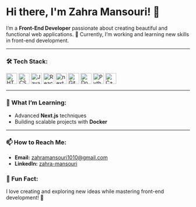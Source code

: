# Hi there, I'm Zahra Mansouri! 👋

I’m a **Front-End Developer** passionate about creating beautiful and functional web applications. 🌟 Currently, I’m working and learning new skills in front-end development.

---

### 🛠️ Tech Stack:
<p align="left">
  <img src="https://cdn.jsdelivr.net/gh/devicons/devicon/icons/html5/html5-original.svg" alt="HTML5" width="30" height="30"/>
  <img src="https://cdn.jsdelivr.net/gh/devicons/devicon/icons/css3/css3-original.svg" alt="CSS3" width="30" height="30"/>
  <img src="https://cdn.jsdelivr.net/gh/devicons/devicon/icons/javascript/javascript-original.svg" alt="JavaScript" width="30" height="30"/>
  <img src="https://cdn.jsdelivr.net/gh/devicons/devicon/icons/react/react-original.svg" alt="React" width="30" height="30"/>
  <img src="https://cdn.jsdelivr.net/gh/devicons/devicon@latest/icons/nextjs/nextjs-original.svg"  alt="next" width="30" height="30" />
  <img src="https://cdn.jsdelivr.net/gh/devicons/devicon/icons/git/git-original.svg" alt="Git" width="30" height="30"/>
  <img src="https://cdn.jsdelivr.net/gh/devicons/devicon/icons/docker/docker-original.svg" alt="Docker" width="30" height="30"/>
  <img src="https://cdn.jsdelivr.net/gh/devicons/devicon/icons/python/python-original.svg" alt="Python" width="30" height="30"/>
  <img src="https://cdn.jsdelivr.net/gh/devicons/devicon/icons/cplusplus/cplusplus-original.svg" alt="C++" width="30" height="30"/>
</p>

---

### 🌱 What I’m Learning:
- Advanced **Next.js** techniques
- Building scalable projects with **Docker**

---

### 📫 How to Reach Me:
- **Email:** zahramansouri1010@gmail.com
- **LinkedIn:** [zahra-mansouri](https://www.linkedin.com/in/zahra-mansouri-0bb725232/)



### 🌟 Fun Fact:
I love creating and exploring new ideas while mastering front-end development! 🚀
